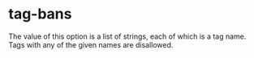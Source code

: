 # tag-bans

The value of this option is a list of strings, each of which is a tag name. Tags with any of the given names are disallowed.
